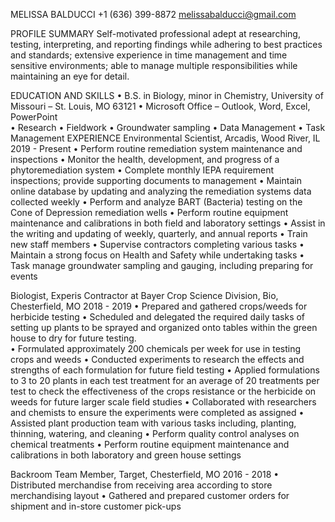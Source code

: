 MELISSA BALDUCCI
+1 (636) 399-8872    melissabalducci@gmail.com 

PROFILE SUMMARY
Self-motivated professional adept at researching, testing, interpreting, and reporting findings while adhering to best practices and standards; extensive experience in time management and time sensitive environments; able to manage multiple responsibilities while maintaining an eye for detail. 

EDUCATION AND SKILLS
•	B.S. in Biology, minor in Chemistry, University of Missouri – St. Louis, MO 63121
•	Microsoft Office – Outlook, Word, Excel, PowerPoint 	
•	Research
•	Fieldwork
•	Groundwater sampling
•	Data Management
•	Task Management
EXPERIENCE
Environmental Scientist, Arcadis, Wood River, IL 		 			2019 - Present
•	Perform routine remediation system maintenance and inspections
•	Monitor the health, development, and progress of a phytoremediation system
•	Complete monthly IEPA requirement inspections; provide supporting documents to management
•	Maintain online database by updating and analyzing the remediation systems data collected weekly
•	Perform and analyze BART (Bacteria) testing on the Cone of Depression remediation wells
•	Perform routine equipment maintenance and calibrations in both field and laboratory settings
•	Assist in the writing and updating of weekly, quarterly, and annual reports
•	Train new staff members
•	Supervise contractors completing various tasks
•	Maintain a strong focus on Health and Safety while undertaking tasks
•	Task manage groundwater sampling and gauging, including preparing for events

Biologist, Experis Contractor at Bayer Crop Science Division, Bio, Chesterfield, MO	2018 - 2019
•	Prepared and gathered crops/weeds for herbicide testing
•	Scheduled and delegated the required daily tasks of setting up plants to be sprayed and organized onto tables within the green house to dry for future testing.               
•	Formulated approximately 200 chemicals per week for use in testing crops and weeds
•	Conducted experiments to research the effects and strengths of each formulation for future field testing
•	Applied formulations to 3 to 20 plants in each test treatment for an average of 20 treatments per test to check the effectiveness of the crops resistance or the herbicide on weeds for future larger scale field studies
•	Collaborated with researchers and chemists to ensure the experiments were completed as assigned
•	Assisted plant production team with various tasks including, planting, thinning, watering, and cleaning
•	Perform quality control analyses on chemical treatments
•	Perform routine equipment maintenance and calibrations in both laboratory and green house settings

Backroom Team Member, Target, Chesterfield, MO  				2016 - 2018
•	Distributed merchandise from receiving area according to store merchandising layout
•	Gathered and prepared customer orders for shipment and in-store customer pick-ups
